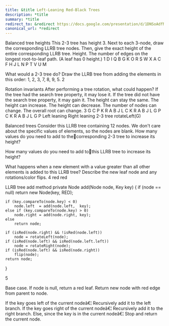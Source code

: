 ```yaml
---
title: &title Left-Leaning Red-Black Trees
description: *title
summary: *title
redirect_to: &redirect https://docs.google.com/presentation/d/1DNSoAdfNYq3V9_Omjj5yjVGECCwRChLJV0oskR4UqL8/edit?usp=sharing
canonical_url: *redirect
---
```


Balanced tree heights
This 2-3 tree has height 3. Next to each 3-node, draw the corresponding LLRB tree nodes. Then, give the exact height of the entire corresponding LLRB tree.
Height. The number of edges on the longest root-to-leaf path. (A leaf has 0 height.)
1
D  I
Q
B
G
K
O
R  S
W  X
A
C
F
H
J
L
N
P
T  V
U
M

What would a 2-3 tree do?
Draw the LLRB tree from adding the elements in this order: 1, 2, 3, 7, 8, 9, 5.
2

Rotation invariants
After performing a tree rotation, what could happen?
If the tree had the search tree property, it may lose it.
If the tree did not have the search tree property, it may gain it.
The height can stay the same.
The height can increase.
The height can decrease.
The number of nodes can change.
The overall root can change.
3
G
C
P
K
R
A
B
J
L
C
K
R
A
B
J
L
G  P
C
K
R
A
B
J
L
G
P
Left leaning
Right leaning
2-3 tree
rotateLeft(G)

Balanced trees
Consider this LLRB tree containing 12 nodes. We don't care about the specific values of elements, so the nodes are blank.
How many values do you need to add to thecorresponding 2-3 tree to increase its height?

How many values do you need to add tothis LLRB tree to increase its height?

What happens when a new element with a value greater than all other elements is added to this LLRB tree? Describe the new leaf node and any rotations/color flips.
4
red
red

LLRB tree add method
private Node add(Node node, Key key) {
    if (node == null)
        return new Node(key, RED);

    if (key.compareTo(node.key) < 0)
        node.left  = add(node.left,  key);
    else if (key.compareTo(node.key) > 0)
        node.right = add(node.right, key);
    else
        return node;

    if (isRed(node.right) && !isRed(node.left))
        node = rotateLeft(node);
    if (isRed(node.left) && isRed(node.left.left))
        node = rotateRight(node);
    if (isRed(node.left) && isRed(node.right))
        flip(node);
    return node;
}

5

Base case. If node is null, return a red leaf.
Return new node with red edge from parent to node.

If the key goes left of the current nodeâ€¦
Recursively add it to the left branch.
If the key goes right of the current nodeâ€¦
Recursively add it to the right branch.
Else, since the key is in the current nodeâ€¦
Stop and return the current node.
